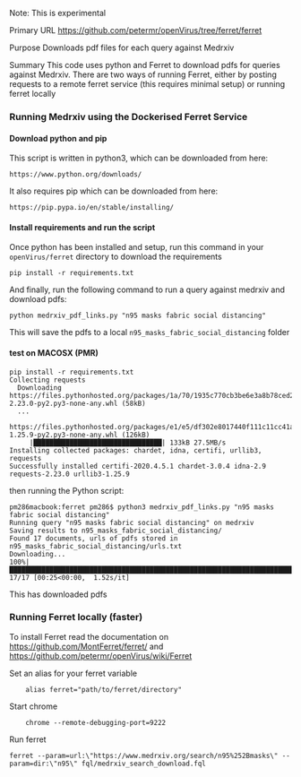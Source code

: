 Note: This is experimental

Primary URL
https://github.com/petermr/openVirus/tree/ferret/ferret

Purpose
Downloads pdf files for each query against Medrxiv

Summary
This code uses python and Ferret to download pdfs for queries against Medrxiv.
There are two ways of running Ferret, either by posting requests to a remote ferret service (this requires minimal setup) or running ferret locally


### Running Medrxiv using the Dockerised Ferret Service

#### Download python and pip
This script is written in python3, which can be downloaded from here:

    https://www.python.org/downloads/

It also requires pip which can be downloaded from here:

    https://pip.pypa.io/en/stable/installing/


#### Install requirements and run the script
Once python has been installed and setup, run this command in your `openVirus/ferret` directory to download the requirements
    
    pip install -r requirements.txt

And finally, run the following command to run a query against medrxiv and download pdfs:

    python medrxiv_pdf_links.py "n95 masks fabric social distancing"

This will save the pdfs to a local `n95_masks_fabric_social_distancing` folder 

#### test on MACOSX (PMR)
```
pip install -r requirements.txt
Collecting requests
  Downloading https://files.pythonhosted.org/packages/1a/70/1935c770cb3be6e3a8b78ced23d7e0f3b187f5cbfab4749523ed65d7c9b1/requests-2.23.0-py2.py3-none-any.whl (58kB)
  ...
  https://files.pythonhosted.org/packages/e1/e5/df302e8017440f111c11cc41a6b432838672f5a70aa29227bf58149dc72f/urllib3-1.25.9-py2.py3-none-any.whl (126kB)
     |████████████████████████████████| 133kB 27.5MB/s 
Installing collected packages: chardet, idna, certifi, urllib3, requests
Successfully installed certifi-2020.4.5.1 chardet-3.0.4 idna-2.9 requests-2.23.0 urllib3-1.25.9
```
then running the Python script:
```
pm286macbook:ferret pm286$ python3 medrxiv_pdf_links.py "n95 masks fabric social distancing"
Running query "n95 masks fabric social distancing" on medrxiv
Saving results to n95_masks_fabric_social_distancing/
Found 17 documents, urls of pdfs stored in n95_masks_fabric_social_distancing/urls.txt
Downloading...
100%|█████████████████████████████████████████████████████████████████████████████████████████████████████████████████| 17/17 [00:25<00:00,  1.52s/it]

```
This has downloaded pdfs


### Running Ferret locally (faster)
To install Ferret read the documentation on https://github.com/MontFerret/ferret/ and https://github.com/petermr/openVirus/wiki/Ferret

Set an alias for your ferret variable
```
    alias ferret="path/to/ferret/directory"
```
Start chrome 
```
    chrome --remote-debugging-port=9222
```    
Run ferret
```
ferret --param=url:\"https://www.medrxiv.org/search/n95%252Bmasks\" --param=dir:\"n95\" fql/medrxiv_search_download.fql
```